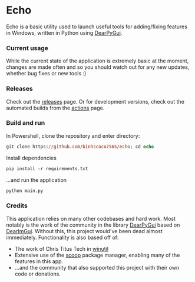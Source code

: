 # Echo
Echo is a basic utility used to launch useful tools for adding/fixing features in Windows, written in Python using [DearPyGui](https://github.com/hoffstadt/DearPyGui).

### Current usage
While the current state of the application is extremely basic at the moment, changes are made often and so you should watch out for any new updates, whether bug fixes or new tools :)

### Releases
Check out the [releases](https://github.com/tuxy/Echo/releases) page. Or for development versions, check out the automated builds from the [actions](https://github.com/tuxy/Echo/actions) page.

### Build and run

In Powershell, clone the repository and enter directory:
```ps
git clone https://github.com/binhscoco7565/echo; cd echo
```
Install dependencies
```ps
pip install -r requirements.txt
```
...and run the application
```ps
python main.py
```
### Credits
This application relies on many other codebases and hard work. Most notably is the work of the community in the library [DearPyGui](https://github.com/hoffstadt/DearPyGui) based on [DearImGui](https://github.com/ocornut/imgui). Without this, this project would've been dead almost immediately. Functionality is also based off of:
* The work of Chris Titus Tech in [winutil](https://github.com/ChrisTitusTech/winutil)
* Extensive use of the [scoop](https://scoop.sh) package manager, enabling many of the features in this app.
* ...and the community that also supported this project with their own code or donations.